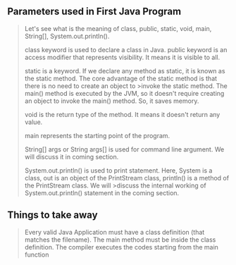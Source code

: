 ## Parameters used in First Java Program
>Let's see what is the meaning of class, public, static, void, main, String[], System.out.println().
>
>class keyword is used to declare a class in Java.
>public keyword is an access modifier that represents visibility. It means it is visible to all.
>
>static is a keyword. If we declare any method as static, it is known as the static method. The core advantage of the static method is that there is no need to create an object to >invoke the static method. The main() method is executed by the JVM, so it doesn't require creating an object to invoke the main() method. So, it saves memory.
>
>void is the return type of the method. It means it doesn't return any value.
>
>main represents the starting point of the program.
>
>String[] args or String args[] is used for command line argument. We will discuss it in coming section.
>
>System.out.println() is used to print statement. Here, System is a class, out is an object of the PrintStream class, println() is a method of the PrintStream class. We will >discuss the internal working of System.out.println() statement in the coming section.

## Things to take away
>Every valid Java Application must have a class definition (that matches the filename).
>The main method must be inside the class definition.
> The compiler executes the codes starting from the main function

